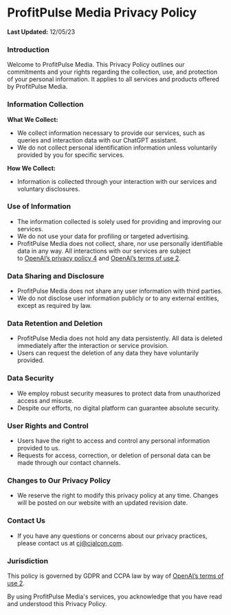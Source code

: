 # ProfitPulse Media Privacy Policy

**Last Updated:** 12/05/23

### Introduction

Welcome to ProfitPulse Media. This Privacy Policy outlines our commitments and your rights regarding the collection, use, and protection of your personal information. It applies to all services and products offered by ProfitPulse Media.

### Information Collection

**What We Collect:**

- We collect information necessary to provide our services, such as queries and interaction data with our ChatGPT assistant.
- We do not collect personal identification information unless voluntarily provided by you for specific services.

**How We Collect:**

- Information is collected through your interaction with our services and voluntary disclosures.

### Use of Information

- The information collected is solely used for providing and improving our services.
- We do not use your data for profiling or targeted advertising.
- ProfitPulse Media does not collect, share, nor use personally identifiable data in any way. All interactions with our services are subject to [OpenAI’s privacy policy 4](https://openai.com/policies/privacy-policy) and [OpenAI’s terms of use 2](https://openai.com/policies/terms-of-use).

### Data Sharing and Disclosure

- ProfitPulse Media does not share any user information with third parties.
- We do not disclose user information publicly or to any external entities, except as required by law.

### Data Retention and Deletion

- ProfitPulse Media does not hold any data persistently. All data is deleted immediately after the interaction or service provision.
- Users can request the deletion of any data they have voluntarily provided.

### Data Security

- We employ robust security measures to protect data from unauthorized access and misuse.
- Despite our efforts, no digital platform can guarantee absolute security.

### User Rights and Control

- Users have the right to access and control any personal information provided to us.
- Requests for access, correction, or deletion of personal data can be made through our contact channels.

### Changes to Our Privacy Policy

- We reserve the right to modify this privacy policy at any time. Changes will be posted on our website with an updated revision date.

### Contact Us

- If you have any questions or concerns about our privacy practices, please contact us at cj@cjalcon.com.

### Jurisdiction

This policy is governed by GDPR and CCPA law by way of [OpenAI’s terms of use 2](https://openai.com/policies/terms-of-use).

By using ProfitPulse Media's services, you acknowledge that you have read and understood this Privacy Policy. 
